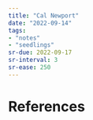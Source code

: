 ```yaml
---
title: "Cal Newport"
date: "2022-09-14"
tags:
- "notes"
- "seedlings"
sr-due: 2022-09-17
sr-interval: 3
sr-ease: 250
---
```




# References
